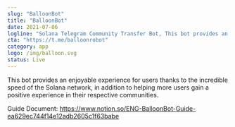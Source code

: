 ```yaml
---
slug: "BalloonBot"
title: "BalloonBot"
date: 2021-07-06
logline: "Solana Telegram Community Transfer Bot, This bot provides an enjoyable experience for users thanks to the incredible speed of the Solana network, in addition to helping more users gain a positive experience in their respective communities."
cta: "https://t.me/balloonrobot"
category: app
logo: /img/balloon.svg
status: Live
---
```


This bot provides an enjoyable experience for users thanks to the incredible speed of the Solana network, in addition to helping more users gain a positive experience in their respective communities.

Guide Document: https://www.notion.so/ENG-BalloonBot-Guide-ea629ec744f14e12adb2605c1f63babe
